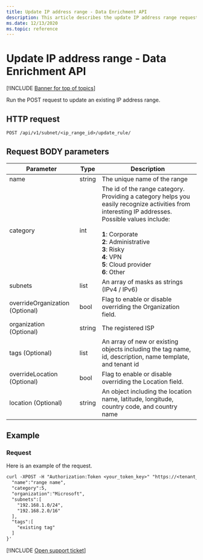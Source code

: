 ```yaml
---
title: Update IP address range - Data Enrichment API
description: This article describes the update IP address range request in Cloud App Security's Data Enrichment API.
ms.date: 12/13/2020
ms.topic: reference
---
```

# Update IP address range - Data Enrichment API

[!INCLUDE [Banner for top of topics](includes/banner.md)]

Run the POST request to update an existing IP address range.

## HTTP request

```rest
POST /api/v1/subnet/<ip_range_id>/update_rule/
```

## Request BODY parameters

| Parameter | Type | Description |
| --- | --- | --- |
| name | string | The unique name of the range |
| category | int | The id of the range category. Providing a category helps you easily recognize activities from interesting IP addresses. Possible values include:<br /><br />**1**: Corporate<br />**2**: Administrative<br />**3**: Risky<br />**4**: VPN<br />**5**: Cloud provider<br />**6**: Other |
| subnets | list | An array of masks as strings (IPv4 / IPv6) |
| overrideOrganization (Optional) | bool | Flag to enable or disable overriding the Organization field. |
| organization (Optional) | string | The registered ISP |
| tags (Optional) | list | An array of new or existing objects including the tag name, id, description, name template, and tenant id |
| overrideLocation (Optional) | bool | Flag to enable or disable overriding the Location field. |
| location (Optional) | string |An object including the location name, latitude, longitude, country code, and country name|

## Example

### Request

Here is an example of the request.

```rest
curl -XPOST -H "Authorization:Token <your_token_key>" "https://<tenant_id>.<tenant_region>.contoso.com/api/v1/subnet/<ip_range_id>/update_rule/" -d '{
  "name":"range name",
  "category":5,
  "organization":"Microsoft",
  "subnets":[
    "192.168.1.0/24",
    "192.168.2.0/16"
  ],
  "tags":[
    "existing tag"
  ]
}'
```

[!INCLUDE [Open support ticket](includes/support.md)]
